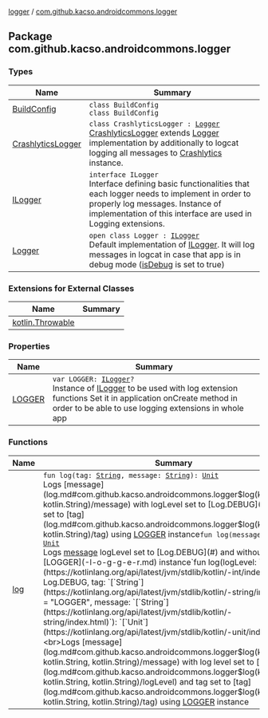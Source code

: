 [logger](../index.md) / [com.github.kacso.androidcommons.logger](./index.md)

## Package com.github.kacso.androidcommons.logger

### Types

| Name | Summary |
|---|---|
| [BuildConfig](-build-config/index.md) | `class BuildConfig`<br>`class BuildConfig` |
| [CrashlyticsLogger](-crashlytics-logger/index.md) | `class CrashlyticsLogger : `[`Logger`](-logger/index.md)<br>[CrashlyticsLogger](-crashlytics-logger/index.md) extends [Logger](-logger/index.md) implementation by additionally to logcat logging all messages to [Crashlytics](#) instance. |
| [ILogger](-i-logger/index.md) | `interface ILogger`<br>Interface defining basic functionalities that each logger needs to implement in order to properly log messages. Instance of implementation of this interface are used in Logging extensions. |
| [Logger](-logger/index.md) | `open class Logger : `[`ILogger`](-i-logger/index.md)<br>Default implementation of [ILogger](-i-logger/index.md). It will log messages in logcat in case that app is in debug mode ([isDebug](#) is set to true) |

### Extensions for External Classes

| Name | Summary |
|---|---|
| [kotlin.Throwable](kotlin.-throwable/index.md) |  |

### Properties

| Name | Summary |
|---|---|
| [LOGGER](-l-o-g-g-e-r.md) | `var LOGGER: `[`ILogger`](-i-logger/index.md)`?`<br>Instance of [ILogger](-i-logger/index.md) to be used with log extension functions Set it in application onCreate method in order to be able to use logging extensions in whole app |

### Functions

| Name | Summary |
|---|---|
| [log](log.md) | `fun log(tag: `[`String`](https://kotlinlang.org/api/latest/jvm/stdlib/kotlin/-string/index.html)`, message: `[`String`](https://kotlinlang.org/api/latest/jvm/stdlib/kotlin/-string/index.html)`): `[`Unit`](https://kotlinlang.org/api/latest/jvm/stdlib/kotlin/-unit/index.html)<br>Logs [message](log.md#com.github.kacso.androidcommons.logger$log(kotlin.String, kotlin.String)/message) with logLevel set to [Log.DEBUG](#) and tag set to [tag](log.md#com.github.kacso.androidcommons.logger$log(kotlin.String, kotlin.String)/tag) using [LOGGER](-l-o-g-g-e-r.md) instance`fun log(message: `[`String`](https://kotlinlang.org/api/latest/jvm/stdlib/kotlin/-string/index.html)`): `[`Unit`](https://kotlinlang.org/api/latest/jvm/stdlib/kotlin/-unit/index.html)<br>Logs [message](log.md#com.github.kacso.androidcommons.logger$log(kotlin.String)/message) logLevel set to [Log.DEBUG](#) and without tag using [LOGGER](-l-o-g-g-e-r.md) instance`fun log(logLevel: `[`Int`](https://kotlinlang.org/api/latest/jvm/stdlib/kotlin/-int/index.html)` = Log.DEBUG, tag: `[`String`](https://kotlinlang.org/api/latest/jvm/stdlib/kotlin/-string/index.html)` = "LOGGER", message: `[`String`](https://kotlinlang.org/api/latest/jvm/stdlib/kotlin/-string/index.html)`): `[`Unit`](https://kotlinlang.org/api/latest/jvm/stdlib/kotlin/-unit/index.html)<br>Logs [message](log.md#com.github.kacso.androidcommons.logger$log(kotlin.Int, kotlin.String, kotlin.String)/message) with log level set to [logLevel](log.md#com.github.kacso.androidcommons.logger$log(kotlin.Int, kotlin.String, kotlin.String)/logLevel) and tag set to [tag](log.md#com.github.kacso.androidcommons.logger$log(kotlin.Int, kotlin.String, kotlin.String)/tag) using [LOGGER](-l-o-g-g-e-r.md) instance |
